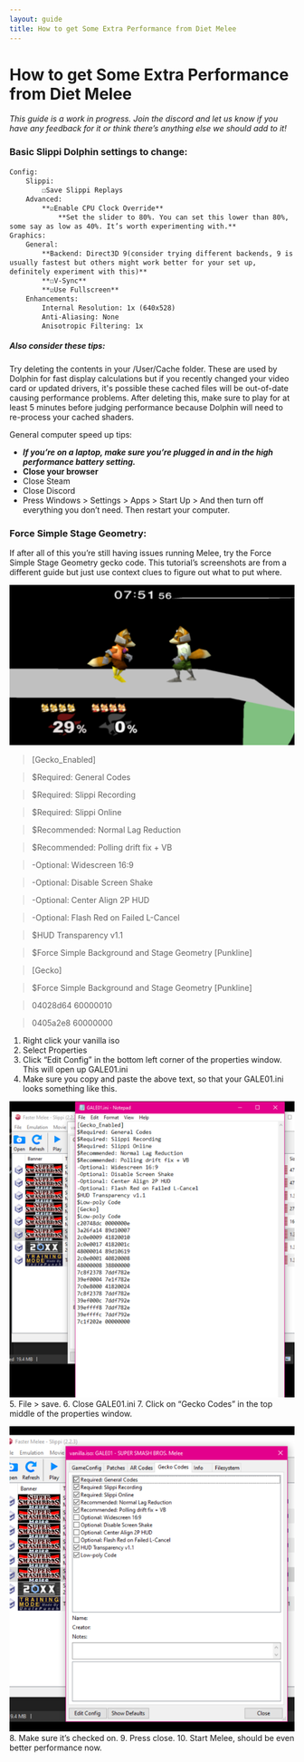 ```yaml
---
layout: guide
title: How to get Some Extra Performance from Diet Melee
---
```


# How to get Some Extra Performance from Diet Melee

*This guide is a work in progress. Join the discord and let us know if you have any feedback for it or think there’s anything else we should add to it!*

### Basic Slippi Dolphin settings to change:
	Config:
		Slippi:
			☐Save Slippi Replays
		Advanced:
			**☑Enable CPU Clock Override**
				**Set the slider to 80%. You can set this lower than 80%, some say as low as 40%. It’s worth experimenting with.**
	Graphics:
		General:
			**Backend: Direct3D 9(consider trying different backends, 9 is usually fastest but others might work better for your set up, definitely experiment with this)**
			**☐V-Sync**
			**☑Use Fullscreen**
		Enhancements:
			Internal Resolution: 1x (640x528)
			Anti-Aliasing: None
			Anisotropic Filtering: 1x

##### Also consider these tips:
Try deleting the contents in your <dolphin>/User/Cache folder. These are used by Dolphin for fast display calculations but if you recently changed your video card or updated drivers, it's possible these cached files will be out-of-date causing performance problems. After deleting this, make sure to play for at least 5 minutes before judging performance because Dolphin will need to re-process your cached shaders.

General computer speed up tips:

- ***If you’re on a laptop, make sure you’re plugged in and in the high performance battery setting.***
- **Close your browser**
- Close Steam
- Close Discord
- Press Windows > Settings > Apps > Start Up > And then turn off everything you don’t need. Then restart your computer.

### Force Simple Stage Geometry:

If after all of this you’re still having issues running Melee, try the Force Simple Stage Geometry gecko code. This tutorial’s screenshots are from a different guide but just use context clues to figure out what to put where.

![fox simple geo](/images/guides/perf-1.png)

>[Gecko_Enabled]

>$Required: General Codes

>$Required: Slippi Recording

>$Required: Slippi Online

>$Recommended: Normal Lag Reduction

>$Recommended: Polling drift fix + VB

>-Optional: Widescreen 16:9

>-Optional: Disable Screen Shake

>-Optional: Center Align 2P HUD

>-Optional: Flash Red on Failed L-Cancel

>$HUD Transparency v1.1

>$Force Simple Background and Stage Geometry [Punkline]

>[Gecko]

>$Force Simple Background and Stage Geometry [Punkline]

>04028d64 60000010

>0405a2e8 60000000

1. Right click your vanilla iso
2. Select Properties
3. Click “Edit Config” in the bottom left corner of the properties window. This will open up GALE01.ini
4. Make sure you copy and paste the above text, so that your GALE01.ini looks something like this.

![codes in the GALE01.ini file](/images/guides/perf-2.png)
5. File > save.
6. Close GALE01.ini
7. Click on “Gecko Codes” in the top middle of the properties window.

![Gecko Codes](/images/guides/perf-3.png)
8. Make sure it’s checked on.
9. Press close.
10. Start Melee, should be even better performance now.
